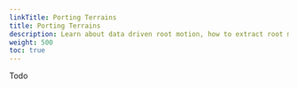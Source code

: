 ```yaml
---
linkTitle: Porting Terrains
title: Porting Terrains
description: Learn about data driven root motion, how to extract root motion from animation, and how to enable root motion on actors in Open 3D Engine (O3DE).
weight: 500
toc: true
---
```


Todo